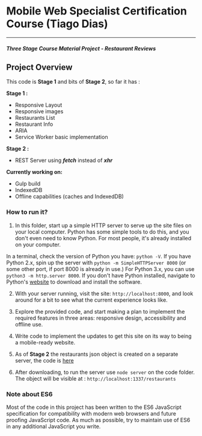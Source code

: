 # Mobile Web Specialist Certification Course (Tiago Dias)
---
#### _Three Stage Course Material Project - Restaurant Reviews_

## Project Overview

This code is **Stage 1** and bits of **Stage 2**, so far it has :

**Stage 1 :**
* Responsive Layout
* Responsive images
* Restaurants List
* Restaurant Info
* ARIA
* Service Worker basic implementation

**Stage 2 :**
* REST Server using _**fetch**_ instead of _**xhr**_



**Currently working on:**
* Gulp build
* IndexedDB
* Offline capabilities (caches and IndexedDB)


### How to run it?

1. In this folder, start up a simple HTTP server to serve up the site files on your local computer. Python has some simple tools to do this, and you don't even need to know Python. For most people, it's already installed on your computer.

In a terminal, check the version of Python you have: `python -V`. If you have Python 2.x, spin up the server with `python -m SimpleHTTPServer 8000` (or some other port, if port 8000 is already in use.) For Python 3.x, you can use `python3 -m http.server 8000`. If you don't have Python installed, navigate to Python's [website](https://www.python.org/) to download and install the software.

2. With your server running, visit the site: `http://localhost:8000`, and look around for a bit to see what the current experience looks like.
3. Explore the provided code, and start making a plan to implement the required features in three areas: responsive design, accessibility and offline use.
4. Write code to implement the updates to get this site on its way to being a mobile-ready website.



5. As of **Stage 2** the restaurants json object is created on a separate server, the code is [here](https://github.com/tiago-m-dias/mws-restaurant-stage-2)

6. After downloading, to run the server use `node server` on the code folder. The object will be visible at : `http://localhost:1337/restaurants`


### Note about ES6

Most of the code in this project has been written to the ES6 JavaScript specification for compatibility with modern web browsers and future proofing JavaScript code. As much as possible, try to maintain use of ES6 in any additional JavaScript you write.
